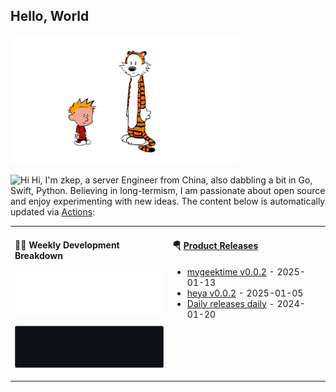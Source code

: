 ## Hello, World

![](https://raw.githubusercontent.com/zkep/zkep/master/images/calvin-and-hobbes.gif)

<img src='https://qpluspicture.oss-cn-beijing.aliyuncs.com/6LjjQA/Hi.gif' alt='Hi' width="24"/> Hi, I'm zkep, a server Engineer from China, also dabbling a bit in Go, Swift, Python.  Believing in long-termism, I am passionate about open source and enjoy experimenting with new ideas. The content below is automatically updated via <a href="https://github.com/zkep/zkep/actions" target="_blank">Actions</a>:

<table width="960px">
<tr>
<td valign="top" width="50%">

#### 🏊‍♂️ Weekly Development Breakdown

![light](https://raw.githubusercontent.com/zkep/zkep/master/images/wakatime_weekly_language_stats.svg#gh-light-mode-only)

![dark](https://raw.githubusercontent.com/zkep/zkep/master/images/wakatime_weekly_language_stats_black.svg#gh-dark-mode-only)

</td>
<td valign="top" width="50%">

#### 🪂 <a href="https://github.com/zkep/zkep/blob/master/releases.md" target="_blank">Product Releases</a>

<!-- recent_releases starts -->
* <a href='https://github.com/zkep/mygeektime/releases/tag/v0.0.2' target='_blank'>mygeektime v0.0.2</a> - 2025-01-13
* <a href='https://github.com/zkep/heya/releases/tag/v0.0.2' target='_blank'>heya v0.0.2</a> - 2025-01-05
* <a href='https://github.com/zkep/Daily/releases/tag/v0.0.1' target='_blank'>Daily releases daily</a> - 2024-01-20
<!-- recent_releases ends -->

</td>
</tr>

</table>
